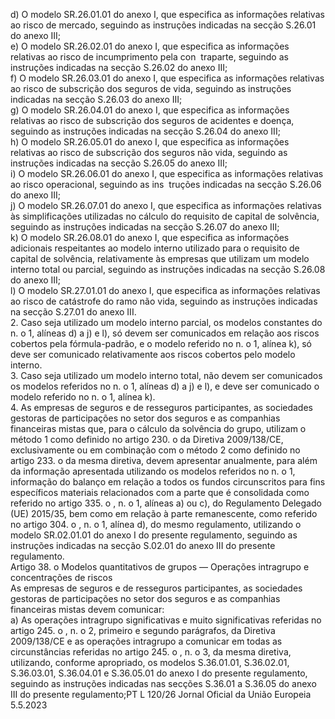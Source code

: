  
d) O modelo SR.26.01.01 do anexo I, que especifica as informações relativas ao risco de mercado, seguindo as 
instruções indicadas na secção S.26.01 do anexo III;  
e) O modelo SR.26.02.01 do anexo I, que especifica as informações relativas ao risco de incumprimento pela con ­
traparte, seguindo as instruções indicadas na secção S.26.02 do anexo III;  
f) O modelo SR.26.03.01 do anexo I, que especifica as informações relativas ao risco de subscrição dos seguros de vida, 
seguindo as instruções indicadas na secção S.26.03 do anexo III;  
g) O modelo SR.26.04.01 do anexo I, que especifica as informações relativas ao risco de subscrição dos seguros de 
acidentes e doença, seguindo as instruções indicadas na secção S.26.04 do anexo III;  
h) O modelo SR.26.05.01 do anexo I, que especifica as informações relativas ao risco de subscrição dos seguros não 
vida, seguindo as instruções indicadas na secção S.26.05 do anexo III;  
i) O modelo SR.26.06.01 do anexo I, que especifica as informações relativas ao risco operacional, seguindo as ins ­
truções indicadas na secção S.26.06 do anexo III;  
j) O modelo SR.26.07.01 do anexo I, que especifica as informações relativas às simplificações utilizadas no cálculo do 
requisito de capital de solvência, seguindo as instruções indicadas na secção S.26.07 do anexo III;  
k) O modelo SR.26.08.01 do anexo I, que especifica as informações adicionais respeitantes ao modelo interno utilizado 
para o requisito de capital de solvência, relativamente às empresas que utilizam um modelo interno total ou parcial, 
seguindo as instruções indicadas na secção S.26.08 do anexo III;  
l) O modelo SR.27.01.01 do anexo I, que especifica as informações relativas ao risco de catástrofe do ramo não vida, 
seguindo as instruções indicadas na secção S.27.01 do anexo III.  
2. Caso seja utilizado um modelo interno parcial, os modelos constantes do n.  o 1, alíneas d) a j) e l), só devem ser 
comunicados em relação aos riscos cobertos pela fórmula-padrão, e o modelo referido no n.  o 1, alínea k), só deve ser 
comunicado relativamente aos riscos cobertos pelo modelo interno.  
3. Caso seja utilizado um modelo interno total, não devem ser comunicados os modelos referidos no n.  o 1, alíneas d) 
a j) e l), e deve ser comunicado o modelo referido no n.  o 1, alínea k).  
4. As empresas de seguros e de resseguros participantes, as sociedades gestoras de participações no setor dos seguros 
e as companhias financeiras mistas que, para o cálculo da solvência do grupo, utilizam o método 1 como definido no 
artigo 230.  o da Diretiva 2009/138/CE, exclusivamente ou em combinação com o método 2 como definido no 
artigo 233.  o da mesma diretiva, devem apresentar anualmente, para além da informação apresentada utilizando os 
modelos referidos no n.  o 1, informação do balanço em relação a todos os fundos circunscritos para fins específicos 
materiais relacionados com a parte que é consolidada como referido no artigo 335.  o , n.  o 1, alíneas a) ou c), do 
Regulamento Delegado (UE) 2015/35, bem como em relação à parte remanescente, como referido no artigo 304.  o , 
n.  o 1, alínea d), do mesmo regulamento, utilizando o modelo SR.02.01.01 do anexo I do presente regulamento, 
seguindo as instruções indicadas na secção S.02.01 do anexo III do presente regulamento.  
Artigo 38.  o 
Modelos quantitativos de grupos — Operações intragrupo e concentrações de riscos  
As empresas de seguros e de resseguros participantes, as sociedades gestoras de participações no setor dos seguros e as 
companhias financeiras mistas devem comunicar:  
a) As operações intragrupo significativas e muito significativas referidas no artigo 245.  o , n.  o 2, primeiro e segundo 
parágrafos, da Diretiva 2009/138/CE e as operações intragrupo a comunicar em todas as circunstâncias referidas no 
artigo 245.  o , n.  o 3, da mesma diretiva, utilizando, conforme apropriado, os modelos S.36.01.01, S.36.02.01, 
S.36.03.01, S.36.04.01 e S.36.05.01 do anexo I do presente regulamento, seguindo as instruções indicadas nas 
secções S.36.01 a S.36.05 do anexo III do presente regulamento;PT  L 120/26 Jornal Oficial da União Europeia 5.5.2023